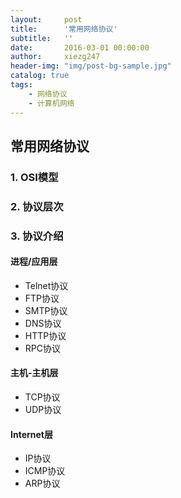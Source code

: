 ```yaml
---
layout:     post
title:      '常用网络协议'
subtitle:   ''
date:       2016-03-01 00:00:00
author:     xiezg247
header-img: "img/post-bg-sample.jpg"
catalog: true
tags:
    - 网络协议
    - 计算机网络
---
```


## 常用网络协议
### 1. OSI模型
### 2. 协议层次

### 3. 协议介绍
#### 进程/应用层
- Telnet协议
- FTP协议
- SMTP协议
- DNS协议
- HTTP协议
- RPC协议

#### 主机-主机层
- TCP协议
- UDP协议

#### Internet层
- IP协议
- ICMP协议
- ARP协议